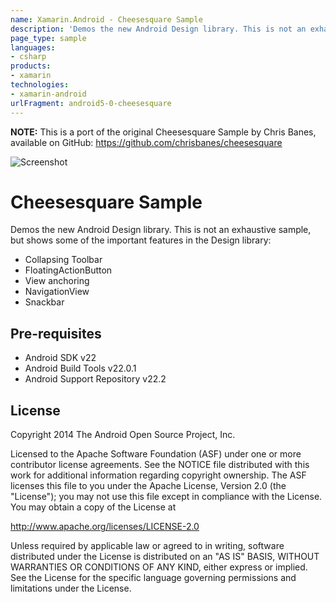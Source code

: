 ```yaml
---
name: Xamarin.Android - Cheesesquare Sample
description: 'Demos the new Android Design library. This is not an exhaustive sample, but shows some of the important features in the Design library: -...'
page_type: sample
languages:
- csharp
products:
- xamarin
technologies:
- xamarin-android
urlFragment: android5-0-cheesesquare
---
```

**NOTE:** This is a port of the original Cheesesquare Sample by Chris Banes, available on GitHub: https://github.com/chrisbanes/cheesesquare

![Screenshot](https://raw.githubusercontent.com/xamarin/monodroid-samples/master/android5.0/Cheesesquare/screenshot.png)

# Cheesesquare Sample

Demos the new Android Design library. This is not an exhaustive sample, but shows
some of the important features in the Design library:

- Collapsing Toolbar
- FloatingActionButton
- View anchoring
- NavigationView
- Snackbar

## Pre-requisites

- Android SDK v22
- Android Build Tools v22.0.1
- Android Support Repository v22.2

## License

Copyright 2014 The Android Open Source Project, Inc.

Licensed to the Apache Software Foundation (ASF) under one or more contributor
license agreements.  See the NOTICE file distributed with this work for
additional information regarding copyright ownership.  The ASF licenses this
file to you under the Apache License, Version 2.0 (the "License"); you may not
use this file except in compliance with the License.  You may obtain a copy of
the License at

http://www.apache.org/licenses/LICENSE-2.0

Unless required by applicable law or agreed to in writing, software
distributed under the License is distributed on an "AS IS" BASIS, WITHOUT
WARRANTIES OR CONDITIONS OF ANY KIND, either express or implied.  See the
License for the specific language governing permissions and limitations under
the License.

